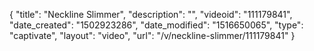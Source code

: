 {
    "title": "Neckline Slimmer",
    "description": "",
    "videoid": "111179841",
    "date_created": "1502923286",
    "date_modified": "1516650065",
    "type": "captivate",
    "layout": "video",
    "url": "\/v\/neckline-slimmer\/111179841"
}